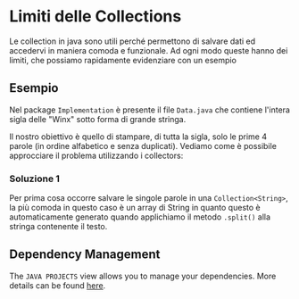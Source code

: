 # Limiti delle Collections

Le collection in java sono utili perché permettono di salvare dati ed accedervi in maniera comoda e funzionale. Ad ogni modo queste hanno dei limiti, che possiamo rapidamente evidenziare con un esempio

## Esempio

Nel package `Implementation` è presente il file `Data.java` che contiene l'intera sigla delle "Winx" sotto forma di grande stringa.

Il nostro obiettivo è quello di stampare, di tutta la sigla, solo le prime 4 parole (in ordine alfabetico e senza duplicati). Vediamo come è possibile approcciare il problema utilizzando i collectors:

### Soluzione 1

Per prima cosa occorre salvare le singole parole in una `Collection<String>`, la più comoda in questo caso è un array di String in quanto questo è automaticamente generato quando applichiamo il metodo `.split()` alla stringa contenente il testo.




## Dependency Management

The `JAVA PROJECTS` view allows you to manage your dependencies. More details can be found [here](https://github.com/microsoft/vscode-java-dependency#manage-dependencies).
